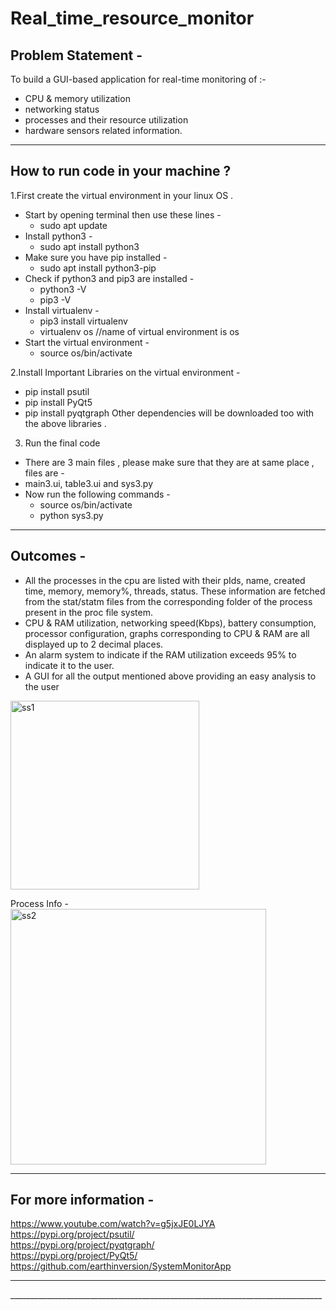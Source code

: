 # Real_time_resource_monitor

## Problem Statement -
To build a GUI-based application for real-time monitoring of :-
- CPU & memory utilization
- networking status
- processes and their resource utilization
- hardware sensors related information.

<hr> 

## How to run code in your machine ?
1.First create the virtual environment in your linux OS .
  - Start by opening terminal then use these lines -
    - sudo apt update
  - Install python3 -
    - sudo apt install python3
  - Make sure you have pip installed -
    - sudo apt install python3-pip
  - Check if python3 and pip3 are installed -
    - python3 -V
    - pip3 -V
  - Install virtualenv -
    - pip3 install virtualenv
    - virtualenv os //name of virtual environment is os
  - Start the virtual environment -
    - source os/bin/activate
 
2.Install Important Libraries on the virtual environment -
  - pip install psutil
  - pip install PyQt5
  - pip install pyqtgraph
Other dependencies will be downloaded too with the above libraries .

3. Run the final code
  - There are 3 main files , please make sure that they are at same place , files are -
  - main3.ui, table3.ui and sys3.py
  - Now run the following commands -
    - source os/bin/activate
    - python sys3.py
<hr> 

## Outcomes -
- All the processes in the cpu are listed with their pIds, name, created time, memory,
memory%, threads, status. These information are fetched from the stat/statm files from
the corresponding folder of the process present in the proc file system.
- CPU & RAM utilization, networking speed(Kbps), battery consumption, processor
configuration, graphs corresponding to CPU & RAM are all displayed up to 2 decimal
places.
- An alarm system to indicate if the RAM utilization exceeds 95% to indicate it to the user.
- A GUI for all the output mentioned above providing an easy analysis to the user


<img width="302" alt="ss1" src="https://user-images.githubusercontent.com/103515662/209469215-0a1c06ea-4ec6-4afe-8779-88ab692e2ac0.png">

Process Info - </br>
<img width="409" alt="ss2" src="https://user-images.githubusercontent.com/103515662/209802138-e8aad082-c567-4bc1-9098-200464c07950.png">


<hr> 

## For more information -
https://www.youtube.com/watch?v=g5jxJE0LJYA </br>
https://pypi.org/project/psutil/ </br>
https://pypi.org/project/pyqtgraph/ </br>
https://pypi.org/project/PyQt5/ </br>
https://github.com/earthinversion/SystemMonitorApp </br>

<hr>
______________________________________________________________________________
